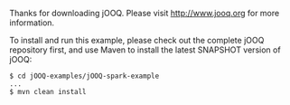 Thanks for downloading jOOQ.
Please visit http://www.jooq.org for more information.

To install and run this example, please check out the complete jOOQ repository first, and use Maven to install the latest SNAPSHOT version of jOOQ:

```
$ cd jOOQ-examples/jOOQ-spark-example
...
$ mvn clean install
```